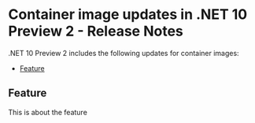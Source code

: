 # Container image updates in .NET 10 Preview 2 - Release Notes

.NET 10 Preview 2 includes the following updates for container images:

- [Feature](#feature)

## Feature

This is about the feature
